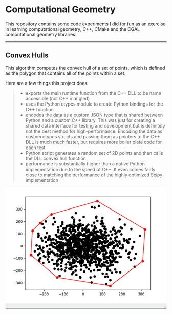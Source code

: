 # Computational Geometry

This repository contains some code experiments I did for fun as an exercise in learning computational geometry, C++, CMake and the CGAL computational geometry libraries.

---

## Convex Hulls

This algorithm computes the convex hull of a set of points, which is defined as the polygon that contains all of the points within a set.

Here are a few things this project does:
> - exports the main runtime function from the C++ DLL to be name accessible (not C++ mangled)
> - uses the Python ctypes module to create Python bindings for the C++ function
> - encodes the data as a custom JSON type that is shared between Python and a custom C++ library. This was just for creating a shared data interface for testing and development but is definitely not the best method for high-performance. Encoding the data as custom ctypes structs and passing them as pointers to the C++ DLL is much much faster, but requires more boiler plate code for each test
> - Python script generates a random set of 2D points and then calls the DLL convex hull function
> - performance is substantially higher than a native Python implementation due to the speed of C++. It even comes fairly close to matching the performance of the highly optimized Scipy implementation


![convex_hull](docs/imgs/convex_hull.png)


